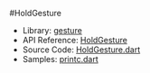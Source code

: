 #HoldGesture

* Library: [gesture](api:)
* API Reference: [HoldGesture](api:gesture)
* Source Code: [HoldGesture.dart](source:lib/src/gesture)
* Samples: [printc.dart](source:lib/src/view)
